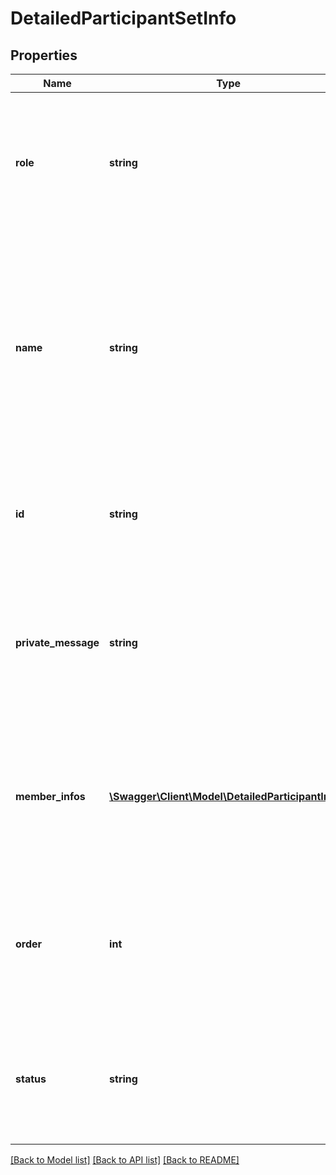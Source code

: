 # DetailedParticipantSetInfo

## Properties
Name | Type | Description | Notes
------------ | ------------- | ------------- | -------------
**role** | **string** | Role assumed by all participants in the set (signer, approver etc.). This cannot be changed as part of the PUT call. | [optional] 
**name** | **string** | Name of ParticipantSet (it can be empty, but needs not to be unique in a single agreement). Maximum no of characters in participant set name is restricted to 255. This cannot be changed as part of the PUT call. | [optional] 
**id** | **string** | The unique identifier of the participant set. This cannot be changed as part of the PUT call. | [optional] 
**private_message** | **string** | Participant set&#39;s private message - all participants in the set will receive the same message. This cannot be changed as part of the PUT call. | [optional] 
**member_infos** | [**\Swagger\Client\Model\DetailedParticipantInfo[]**](DetailedParticipantInfo.md) | Array of ParticipantInfo objects, containing participant-specific data (e.g. email). All participants in the array belong to the same set | [optional] 
**order** | **int** | Index indicating sequential signing group (specified for hybrid routing). This cannot be changed as part of the PUT call. | [optional] 
**status** | **string** | The agreement status with respect to the participant set. This cannot be changed as part of the PUT call. | [optional] 

[[Back to Model list]](../README.md#documentation-for-models) [[Back to API list]](../README.md#documentation-for-api-endpoints) [[Back to README]](../README.md)


